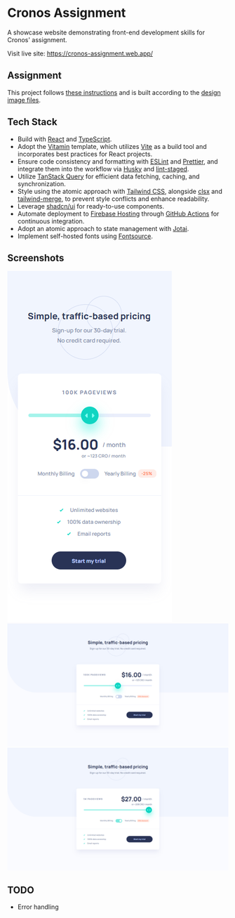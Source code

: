 # Cronos Assignment

A showcase website demonstrating front-end development skills for Cronos' assignment.

Visit live site: <https://cronos-assignment.web.app/>

## Assignment

This project follows [these instructions](https://cronos-hq.notion.site/Front-End-Take-home-assignment-1-Responsive-Price-Calculator-9a6ec1a38f5c401c9088f14c0754f251) and is built according to the [design image files](design/).

## Tech Stack

- Build with [React](https://react.dev/) and [TypeScript](https://www.typescriptlang.org/).
- Adopt the [Vitamin](https://github.com/wtchnm/Vitamin) template, which utilizes [Vite](https://vitejs.dev/) as a build tool and incorporates best practices for React projects.
- Ensure code consistency and formatting with [ESLint](https://eslint.org/) and [Prettier](https://prettier.io/), and integrate them into the workflow via [Husky](https://github.com/typicode/husky) and [lint-staged](https://github.com/okonet/lint-staged).
- Utilize [TanStack Query](https://tanstack.com/query) for efficient data fetching, caching, and synchronization.
- Style using the atomic approach with [Tailwind CSS](https://tailwindcss.com/), alongside [clsx](https://github.com/lukeed/clsx) and [tailwind-merge](https://github.com/dcastil/tailwind-merge), to prevent style conflicts and enhance readability.
- Leverage [shadcn/ui](https://ui.shadcn.com/) for ready-to-use components.
- Automate deployment to [Firebase Hosting](https://firebase.google.com/docs/hosting) through [GitHub Actions](https://docs.github.com/en/actions) for continuous integration.
- Adopt an atomic approach to state management with [Jotai](https://jotai.org/).
- Implement self-hosted fonts using [Fontsource](https://fontsource.org/).

## Screenshots

![mobile](screenshots/mobile.png)
![desktop](screenshots/desktop.png)
![desktop-1](screenshots/desktop-1.png)

## TODO

- Error handling
